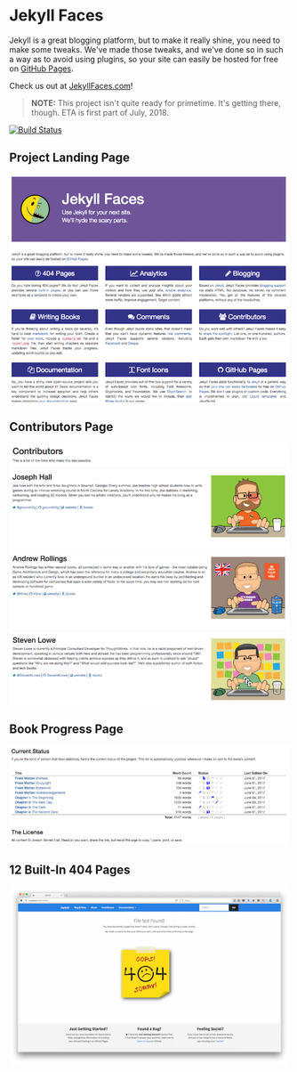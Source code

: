 # Jekyll Faces

Jekyll is a great blogging platform, but to make it really shine, you need to make some tweaks. We've made those tweaks, and we've done so in such a way as to avoid using plugins, so your site can easily be hosted for free on [GitHub Pages](https://pages.github.com/).

Check us out at [JekyllFaces.com](http://jekyllfaces.com/)!

> **NOTE:** This project isn't quite ready for primetime. It's getting there, though. ETA is first part of July, 2018.

[![Build Status](https://travis-ci.org/groundh0g/jekyllfaces.svg?branch=gh-pages)](https://travis-ci.org/groundh0g/jekyllfaces)

## Project Landing Page

![Project Page Example](images/project.png)

## Contributors Page

![Contributors Page Example](images/contributors.png)

## Book Progress Page

![Book Progress Page Example](images/books-summary.png)

## 12 Built-In 404 Pages

![Project Page Example](images/404-sticky.png)